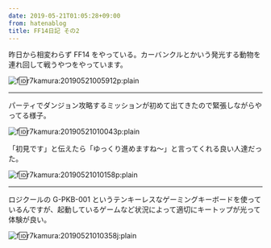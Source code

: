 ```yaml
---
date: 2019-05-21T01:05:28+09:00
from: hatenablog
title: FF14日記 その2
---
```

昨日から相変わらず FF14 をやっている。カーバンクルとかいう発光する動物を連れ回して戦うやつをやっています。

![f:id:r7kamura:20190521005912p:plain](https://cdn-ak.f.st-hatena.com/images/fotolife/r/r7kamura/20190521/20190521005912.png "f:id:r7kamura:20190521005912p:plain")

* * *

パーティでダンジョン攻略するミッションが初めて出てきたので緊張しながらやってる様子。

![f:id:r7kamura:20190521010043p:plain](https://cdn-ak.f.st-hatena.com/images/fotolife/r/r7kamura/20190521/20190521010043.png "f:id:r7kamura:20190521010043p:plain")

「初見です」と伝えたら「ゆっくり進めますね〜」と言ってくれる良い人達だった。

![f:id:r7kamura:20190521010158p:plain](https://cdn-ak.f.st-hatena.com/images/fotolife/r/r7kamura/20190521/20190521010158.png "f:id:r7kamura:20190521010158p:plain")

* * *

ロジクールの G-PKB-001 というテンキーレスなゲーミングキーボードを使っているんですが、起動しているゲームなど状況によって適切にキートップが光って体験が良い。

![f:id:r7kamura:20190521010358j:plain](https://cdn-ak.f.st-hatena.com/images/fotolife/r/r7kamura/20190521/20190521010358.jpg "f:id:r7kamura:20190521010358j:plain")

